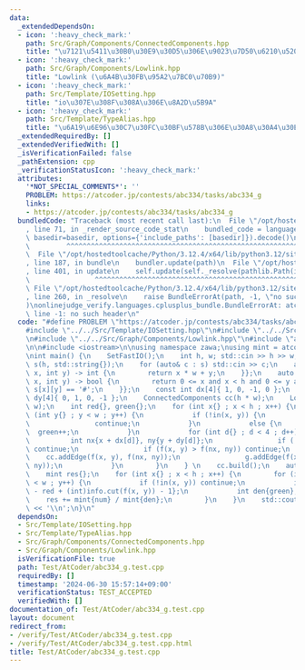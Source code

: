 ```yaml
---
data:
  _extendedDependsOn:
  - icon: ':heavy_check_mark:'
    path: Src/Graph/Components/ConnectedComponents.hpp
    title: "\u7121\u5411\u30B0\u30E9\u30D5\u306E\u9023\u7D50\u6210\u5206\u5206\u89E3"
  - icon: ':heavy_check_mark:'
    path: Src/Graph/Components/Lowlink.hpp
    title: "Lowlink (\u6A4B\u30FB\u95A2\u7BC0\u70B9)"
  - icon: ':heavy_check_mark:'
    path: Src/Template/IOSetting.hpp
    title: "io\u307E\u308F\u308A\u306E\u8A2D\u5B9A"
  - icon: ':heavy_check_mark:'
    path: Src/Template/TypeAlias.hpp
    title: "\u6A19\u6E96\u30C7\u30FC\u30BF\u578B\u306E\u30A8\u30A4\u30EA\u30A2\u30B9"
  _extendedRequiredBy: []
  _extendedVerifiedWith: []
  _isVerificationFailed: false
  _pathExtension: cpp
  _verificationStatusIcon: ':heavy_check_mark:'
  attributes:
    '*NOT_SPECIAL_COMMENTS*': ''
    PROBLEM: https://atcoder.jp/contests/abc334/tasks/abc334_g
    links:
    - https://atcoder.jp/contests/abc334/tasks/abc334_g
  bundledCode: "Traceback (most recent call last):\n  File \"/opt/hostedtoolcache/Python/3.12.4/x64/lib/python3.12/site-packages/onlinejudge_verify/documentation/build.py\"\
    , line 71, in _render_source_code_stat\n    bundled_code = language.bundle(stat.path,\
    \ basedir=basedir, options={'include_paths': [basedir]}).decode()\n          \
    \         ^^^^^^^^^^^^^^^^^^^^^^^^^^^^^^^^^^^^^^^^^^^^^^^^^^^^^^^^^^^^^^^^^^^^^^^^^^^^^^^^^\n\
    \  File \"/opt/hostedtoolcache/Python/3.12.4/x64/lib/python3.12/site-packages/onlinejudge_verify/languages/cplusplus.py\"\
    , line 187, in bundle\n    bundler.update(path)\n  File \"/opt/hostedtoolcache/Python/3.12.4/x64/lib/python3.12/site-packages/onlinejudge_verify/languages/cplusplus_bundle.py\"\
    , line 401, in update\n    self.update(self._resolve(pathlib.Path(included), included_from=path))\n\
    \                ^^^^^^^^^^^^^^^^^^^^^^^^^^^^^^^^^^^^^^^^^^^^^^^^^^^^^^^^^\n \
    \ File \"/opt/hostedtoolcache/Python/3.12.4/x64/lib/python3.12/site-packages/onlinejudge_verify/languages/cplusplus_bundle.py\"\
    , line 260, in _resolve\n    raise BundleErrorAt(path, -1, \"no such header\"\
    )\nonlinejudge_verify.languages.cplusplus_bundle.BundleErrorAt: atcoder/modint:\
    \ line -1: no such header\n"
  code: "#define PROBLEM \"https://atcoder.jp/contests/abc334/tasks/abc334_g\"\n\n\
    #include \"../../Src/Template/IOSetting.hpp\"\n#include \"../../Src/Graph/Components/ConnectedComponents.hpp\"\
    \n#include \"../../Src/Graph/Components/Lowlink.hpp\"\n#include \"atcoder/modint\"\
    \n\n#include <iostream>\n\nusing namespace zawa;\nusing mint = atcoder::modint998244353;\n\
    \nint main() {\n    SetFastIO();\n    int h, w; std::cin >> h >> w;\n    std::vector\
    \ s(h, std::string{});\n    for (auto& c : s) std::cin >> c;\n    auto f{[w](int\
    \ x, int y) -> int {\n        return x * w + y;\n    }};\n    auto in{[&](int\
    \ x, int y) -> bool {\n        return 0 <= x and x < h and 0 <= y and y < w and\
    \ s[x][y] == '#';\n    }};\n    const int dx[4]{ 1, 0, -1, 0 };\n    const int\
    \ dy[4]{ 0, 1, 0, -1 };\n    ConnectedComponents cc(h * w);\n    Lowlink g(h *\
    \ w);\n    int red{}, green{};\n    for (int x{} ; x < h ; x++) {\n        for\
    \ (int y{} ; y < w ; y++) {\n            if (!in(x, y)) {\n                red++;\n\
    \                continue;\n            }\n            else {\n              \
    \  green++;\n            }\n            for (int d{} ; d < 4 ; d++) {\n      \
    \          int nx{x + dx[d]}, ny{y + dy[d]};\n                if (!in(nx, ny))\
    \ continue;\n                if (f(x, y) > f(nx, ny)) continue;\n            \
    \    cc.addEdge(f(x, y), f(nx, ny));\n                g.addEdge(f(x, y), f(nx,\
    \ ny));\n            }\n        }\n    } \n    cc.build();\n    auto info{g.build()};\n\
    \    mint res{};\n    for (int x{} ; x < h ; x++) {\n        for (int y{} ; y\
    \ < w ; y++) {\n            if (!in(x, y)) continue;\n            int num{(int)cc.size()\
    \ - red + (int)info.cut(f(x, y)) - 1};\n            int den{green};\n        \
    \    res += mint{num} / mint{den};\n        }\n    }\n    std::cout << res.val()\
    \ << '\\n';\n}\n"
  dependsOn:
  - Src/Template/IOSetting.hpp
  - Src/Template/TypeAlias.hpp
  - Src/Graph/Components/ConnectedComponents.hpp
  - Src/Graph/Components/Lowlink.hpp
  isVerificationFile: true
  path: Test/AtCoder/abc334_g.test.cpp
  requiredBy: []
  timestamp: '2024-06-30 15:57:14+09:00'
  verificationStatus: TEST_ACCEPTED
  verifiedWith: []
documentation_of: Test/AtCoder/abc334_g.test.cpp
layout: document
redirect_from:
- /verify/Test/AtCoder/abc334_g.test.cpp
- /verify/Test/AtCoder/abc334_g.test.cpp.html
title: Test/AtCoder/abc334_g.test.cpp
---
```

